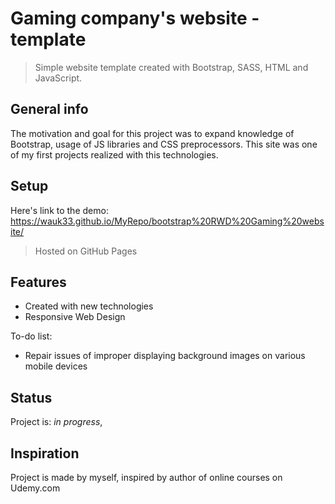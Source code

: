 # Gaming company's website - template
> Simple website template created with Bootstrap, SASS, HTML and JavaScript.

## General info
The motivation and goal for this project was to expand knowledge of Bootstrap, usage of JS libraries and CSS preprocessors. This site was one of my first projects realized with this technologies.

## Setup
Here's link to the demo: https://wauk33.github.io/MyRepo/bootstrap%20RWD%20Gaming%20website/
> Hosted on GitHub Pages

## Features

* Created with new technologies
* Responsive Web Design

To-do list:
* Repair issues of improper displaying background images on various mobile devices

## Status
Project is: _in progress_, 

## Inspiration
Project is made by myself, inspired by author of online courses on Udemy.com

